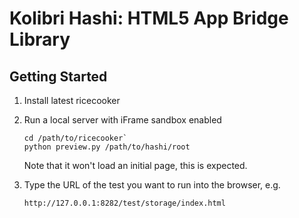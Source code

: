Kolibri Hashi: HTML5 App Bridge Library
========================================

Getting Started
----------------

1. Install latest ricecooker
2. Run a local server with iFrame sandbox enabled

    ```
    cd /path/to/ricecooker`
    python preview.py /path/to/hashi/root 
    ```

    Note that it won't load an initial page, this is expected.
        
3. Type the URL of the test you want to run into the browser, e.g.

    `http://127.0.0.1:8282/test/storage/index.html`
